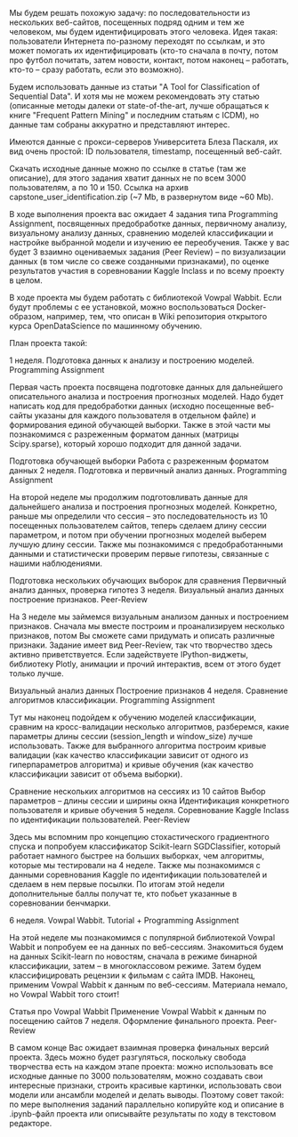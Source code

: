 Мы будем решать похожую задачу: по последовательности из нескольких веб-сайтов, посещенных подряд одним и тем же человеком, мы будем идентифицировать этого человека. Идея такая: пользователи Интернета по-разному переходят по ссылкам, и это может помогать их идентифицировать (кто-то сначала в почту, потом про футбол почитать, затем новости, контакт, потом наконец – работать, кто-то – сразу работать, если это возможно).

Будем использовать данные из статьи "A Tool for Classification of Sequential Data". И хотя мы не можем рекомендовать эту статью (описанные методы далеки от state-of-the-art, лучше обращаться к книге "Frequent Pattern Mining" и последним статьям с ICDM), но данные там собраны аккуратно и представляют интерес.

Имеются данные с прокси-серверов Университета Блеза Паскаля, их вид очень простой: ID пользователя, timestamp, посещенный веб-сайт.

Скачать исходные данные можно по ссылке в статье (там же описание), для этого задания хватит данных не по всем 3000 пользователям, а по 10 и 150. Ссылка на архив capstone_user_identification.zip (~7 Mb, в развернутом виде ~60 Mb).

В ходе выполнения проекта вас ожидает 4 задания типа Programming Assignment, посвященных предобработке данных, первичному анализу, визуальному анализу данных, сравнению моделей классификации и настройке выбранной модели и изучению ее переобучения. Также у вас будет 3 взаимно оцениваемых задания (Peer Review) – по визуализации данных (в том числе со свеже созданными признаками), по оценке результатов участия в соревновании Kaggle Inclass и по всему проекту в целом.

В ходе проекта мы будем работать с библиотекой Vowpal Wabbit. Если будут проблемы с ее установкой, можно воспользоваться Docker-образом, например, тем, что описан в Wiki репозитория открытого курса OpenDataScience по машинному обучению.

План проекта такой:

1 неделя. Подготовка данных к анализу и построению моделей. Programming Assignment

Первая часть проекта посвящена подготовке данных для дальнейшего описательного анализа и построения прогнозных моделей. Надо будет написать код для предобработки данных (исходно посещенные веб-сайты указаны для каждого пользователя в отдельном файле) и формирования единой обучающей выборки. Также в этой части мы познакомимся с разреженным форматом данных (матрицы Scipy.sparse), который хорошо подходит для данной задачи.

Подготовка обучающей выборки
Работа с разреженным форматом данных
2 неделя. Подготовка и первичный анализ данных. Programming Assignment

На второй неделе мы продолжим подготовливать данные для дальнейшего анализа и построения прогнозных моделей. Конкретно, раньше мы определили что сессия – это последовательность из 10 посещенных пользователем сайтов, теперь сделаем длину сессии параметром, и потом при обучении прогнозных моделей выберем лучшую длину сессии. Также мы познакомимся с предобработанными данными и статистически проверим первые гипотезы, связанные с нашими наблюдениями.

Подготовка нескольких обучающих выборок для сравнения
Первичный анализ данных, проверка гипотез
3 неделя. Визуальный анализ данных построение признаков. Peer-Review

На 3 неделе мы займемся визуальным анализом данных и построением признаков. Сначала мы вместе построим и проанализируем несколько признаков, потом Вы сможете сами придумать и описать различные признаки. Задание имеет вид Peer-Review, так что творчество здесь активно приветствуется. Если задействуете IPython-виджеты, библиотеку Plotly, анимации и прочий интерактив, всем от этого будет только лучше.

Визуальный анализ данных
Построение признаков
4 неделя. Сравнение алгоритмов классификации. Programming Assignment

Тут мы наконец подойдем к обучению моделей классификации, сравним на кросс-валидации несколько алгоритмов, разберемся, какие параметры длины сессии (session_length и window_size) лучше использовать. Также для выбранного алгоритма построим кривые валидации (как качество классификации зависит от одного из гиперпараметров алгоритма) и кривые обучения (как качество классификации зависит от объема выборки).

Сравнение нескольких алгоритмов на сессиях из 10 сайтов
Выбор параметров – длины сессии и ширины окна
Идентификация конкретного пользователя и кривые обучения
5 неделя. Соревнование Kaggle Inclass по идентификации пользователей. Peer-Review

Здесь мы вспомним про концепцию стохастического градиентного спуска и попробуем классификатор Scikit-learn SGDClassifier, который работает намного быстрее на больших выборках, чем алгоритмы, которые мы тестировали на 4 неделе. Также мы познакомимся с данными соревнования Kaggle по идентификации пользователей и сделаем в нем первые посылки. По итогам этой недели дополнительные баллы получат те, кто побьет указанные в соревновании бенчмарки.

6 неделя. Vowpal Wabbit. Tutorial + Programming Assignment

На этой неделе мы познакомимся с популярной библиотекой Vowpal Wabbit и попробуем ее на данных по веб-сессиям. Знакомиться будем на данных Scikit-learn по новостям, сначала в режиме бинарной классификации, затем – в многоклассовом режиме. Затем будем классифицировать рецензии к фильмам с сайта IMDB. Наконец, применим Vowpal Wabbit к данным по веб-сессиям. Материала немало, но Vowpal Wabbit того стоит!

Статья про Vowpal Wabbit
Применение Vowpal Wabbit к данным по посещению сайтов
7 неделя. Оформление финального проекта. Peer-Review

В самом конце Вас ожидает взаимная проверка финальных версий проекта. Здесь можно будет разгуляться, поскольку свобода творчества есть на каждом этапе проекта: можно использовать все исходные данные по 3000 пользователям, можно создавать свои интересные признаки, строить красивые картинки, использовать свои модели или ансамбли моделей и делать выводы. Поэтому совет такой: по мере выполнения заданий параллельно копируйте код и описание в .ipynb-файл проекта или описывайте результаты по ходу в текстовом редакторе.
